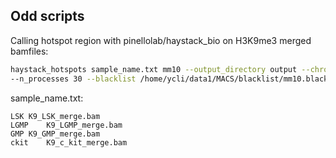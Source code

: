 ## Odd scripts

Calling hotspot region with pinellolab/haystack_bio on H3K9me3 merged bamfiles:

```bash
haystack_hotspots sample_name.txt mm10 --output_directory output --chrom_exclude '_|chrM' \
--n_processes 30 --blacklist /home/ycli/data1/MACS/blacklist/mm10.blacklist.bed --do_not_recompute
```

sample_name.txt:
```
LSK	K9_LSK_merge.bam
LGMP	K9_LGMP_merge.bam
GMP	K9_GMP_merge.bam
ckit	K9_c_kit_merge.bam
```


